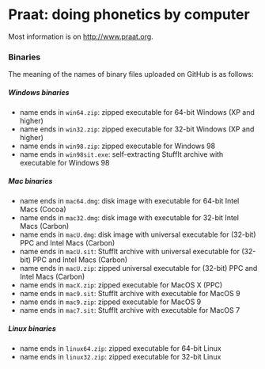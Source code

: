 # Praat: doing phonetics by computer

Most information is on http://www.praat.org.

### Binaries

The meaning of the names of binary files uploaded on GitHub is as follows:

##### Windows binaries
- name ends in `win64.zip`: zipped executable for 64-bit Windows (XP and higher)
- name ends in `win32.zip`: zipped executable for 32-bit Windows (XP and higher)
- name ends in `win98.zip`: zipped executable for Windows 98
- name ends in `win98sit.exe`: self-extracting StuffIt archive with executable for Windows 98

##### Mac binaries
- name ends in `mac64.dmg`: disk image with executable for 64-bit Intel Macs (Cocoa)
- name ends in `mac32.dmg`: disk image with executable for 32-bit Intel Macs (Carbon)
- name ends in `macU.dmg`: disk image with universal executable for (32-bit) PPC and Intel Macs (Carbon)
- name ends in `macU.sit`: StuffIt archive with universal executable for (32-bit) PPC and Intel Macs (Carbon)
- name ends in `macU.zip`: zipped universal executable for (32-bit) PPC and Intel Macs (Carbon)
- name ends in `macX.zip`: zipped executable for MacOS X (PPC)
- name ends in `mac9.sit`: StuffIt archive with executable for MacOS 9
- name ends in `mac9.zip`: zipped executable for MacOS 9
- name ends in `mac7.sit`: StuffIt archive with executable for MacOS 7

##### Linux binaries
- name ends in `linux64.zip`: zipped executable for 64-bit Linux
- name ends in `linux32.zip`: zipped executable for 32-bit Linux
